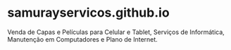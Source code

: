 # samurayservicos.github.io
Venda de Capas e Películas para Celular e Tablet, Serviços de Informática, Manutenção em Computadores e Plano de Internet.
